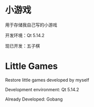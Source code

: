 # 小游戏

用于存储我自己写的小游戏

开发环境：Qt 5.14.2

现已开发：五子棋



# Little Games

Restore little games developed by myself

Development environment: Qt 5.14.2

Already Developed: Gobang
